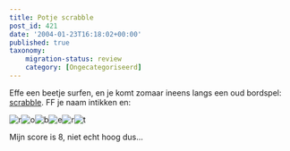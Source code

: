 ```yaml
---
title: Potje scrabble
post_id: 421
date: '2004-01-23T16:18:02+00:00'
published: true
taxonomy:
    migration-status: review
    category: [Ongecategoriseerd]
---
```

Effe een beetje surfen, en je komt zomaar ineens langs een oud bordspel: [scrabble](http://www.solfire.com/scrabble). FF je naam intikken en:

 ![r](/wp-content/uploads/2009/08/r.gif "r")![o](/wp-content/uploads/2009/08/o.gif "o")![b](/wp-content/uploads/2009/08/b.gif "b")![e](/wp-content/uploads/2009/08/e.gif "e")![r](/wp-content/uploads/2009/08/r.gif "r")![t](/wp-content/uploads/2009/08/t.gif "t")

Mijn score is 8, niet echt hoog dus…